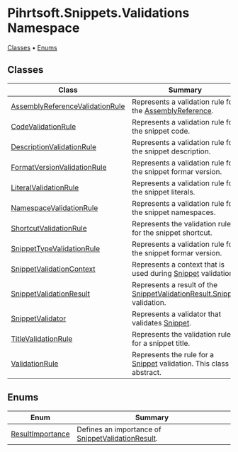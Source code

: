 # Pihrtsoft\.Snippets\.Validations Namespace

[Classes](#classes) &#x2022; [Enums](#enums)

## Classes

| Class | Summary |
| ----- | ------- |
| [AssemblyReferenceValidationRule](AssemblyReferenceValidationRule/README.md) | Represents a validation rule for the [AssemblyReference](../AssemblyReference/README.md)\. |
| [CodeValidationRule](CodeValidationRule/README.md) | Represents a validation rule for the snippet code\. |
| [DescriptionValidationRule](DescriptionValidationRule/README.md) | Represents a validation rule for the snippet description\. |
| [FormatVersionValidationRule](FormatVersionValidationRule/README.md) | Represents a validation rule for the snippet formar version\. |
| [LiteralValidationRule](LiteralValidationRule/README.md) | Represents a validation rule for the snippet literals\. |
| [NamespaceValidationRule](NamespaceValidationRule/README.md) | Represents a validation rule for the snippet namespaces\. |
| [ShortcutValidationRule](ShortcutValidationRule/README.md) | Represents the validation rule for the snippet shortcut\. |
| [SnippetTypeValidationRule](SnippetTypeValidationRule/README.md) | Represents a validation rule for the snippet formar version\. |
| [SnippetValidationContext](SnippetValidationContext/README.md) | Represents a context that is used during [Snippet](../Snippet/README.md) validation\. |
| [SnippetValidationResult](SnippetValidationResult/README.md) | Represents a result of the [SnippetValidationResult.Snippet](SnippetValidationResult/Snippet/README.md) validation\. |
| [SnippetValidator](SnippetValidator/README.md) | Represents a validator that validates [Snippet](../Snippet/README.md)\. |
| [TitleValidationRule](TitleValidationRule/README.md) | Represents the validation rule for a snippet title\. |
| [ValidationRule](ValidationRule/README.md) | Represents the rule for a [Snippet](../Snippet/README.md) validation\. This class is abstract\. |

## Enums

| Enum | Summary |
| ---- | ------- |
| [ResultImportance](ResultImportance/README.md) | Defines an importance of [SnippetValidationResult](SnippetValidationResult/README.md)\. |

